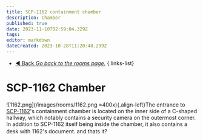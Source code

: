 ```yaml
---
title: SCP-1162 containment chamber
description: Chamber
published: true
date: 2023-11-10T02:59:04.329Z
tags: 
editor: markdown
dateCreated: 2023-10-28T11:20:48.299Z
---
```


- [:arrow_backward: Back *Go back to the rooms page.*](/en/game/rooms)
{.links-list}
# SCP-1162 Chamber
![1162.png](/images/rooms/1162.png =400x){.align-left}The entrance to [SCP-1162](/en/game/scps/1162)'s containment chamber is located on the inner side of a C-shaped hallway, which notably contains a security camera on the outermost corner. In addition to SCP-1162 itself being inside the chamber, it also contains a desk with 1162's document. and thats it?
ㅤ
ㅤ
ㅤ
ㅤ
ㅤ
ㅤ